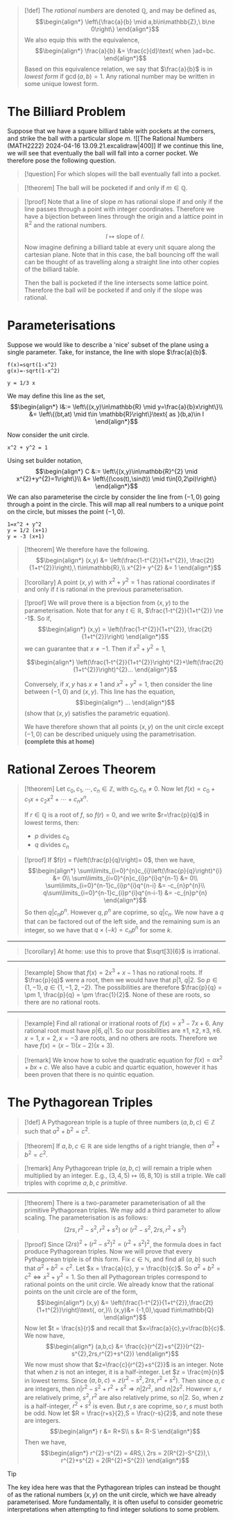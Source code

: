 >[!def]
>The *rational numbers* are denoted $\mathbb{Q}$, and may be defined as,
>$$\begin{align*}
\left\{\frac{a}{b} \mid a,b\in\mathbb{Z},\ b\ne 0\right\}
\end{align*}$$
>We also equip this with the equivalence,
>$$\begin{align*}
\frac{a}{b} &= \frac{c}{d}\text{ when }ad=bc.
\end{align*}$$
>Based on this equivalence relation, we say that $\frac{a}{b}$ is in *lowest form* if $\gcd(a,b)=1$. Any rational number may be written in some unique lowest form.

# The Billiard Problem
Suppose that we have a square billiard table with pockets at the corners, and strike the ball with a particular slope $m$.
![[The Rational Numbers (MATH2222) 2024-04-16 13.09.21.excalidraw|400]]
If we continue this line, we will see that eventually the ball will fall into a corner pocket.
We therefore pose the following question.

>[!question]
>For which slopes will the ball eventually fall into a pocket.

>[!theorem]
>The ball will be pocketed if and only if $m\in\mathbb{Q}.$

>[!proof]
> Note that a line of slope $m$ has rational slope if and only if the line passes through a point with integer coordinates. Therefore we have a bijection between lines through the origin and a lattice point in $\mathbb{R}^{2}$ and the rational numbers.
> $$
> l \longmapsto \text{slope of }l.
> $$
> Now imagine defining a billiard table at every unit square along the cartesian plane. Note that in this case, the ball bouncing off the wall can be thought of as travelling along a straight line into other copies of the billiard table.
> 
> Then the ball is pocketed if the line intersects some lattice point. Therefore the ball will be pocketed if and only if the slope was rational.

# Parameterisations
Suppose we would like to describe a 'nice' subset of the plane using a single parameter.
Take, for instance, the line with slope $\frac{a}{b}$.

```functionplot
f(x)=sqrt(1-x^2)
g(x)=-sqrt(1-x^2)
```


```desmos-graph
y = 1/3 x
```

We may define this line as the set,
$$\begin{align*}
l&:= \left\{(x,y)\in\mathbb{R} \mid y=\frac{a}{b}x\right\}\\
&= \left\{(bt,at) \mid t\in \mathbb{R}\right\}\text{ as }(b,a)\in l
\end{align*}$$

Now consider the unit circle.
```functionplot
x^2 + y^2 = 1
```


Using set builder notation,
$$\begin{align*}
C &:= \left\{(x,y)\in\mathbb{R}^{2} \mid x^{2}+y^{2}=1\right\}\\
&= \left\{(\cos(t),\sin(t)) \mid t\in[0,2\pi)\right\}
\end{align*}$$
We can also parameterise the circle by consider the line from $(-1,0)$ going through a point in the circle. This will map all real numbers to a unique point on the circle, but misses the point $(-1,0)$.

```desmos-graph
1=x^2 + y^2
y = 1/2 (x+1)
y = -3 (x+1)
```

>[!theorem]
>We therefore have the following.
>$$\begin{align*}
(x,y) &= \left(\frac{1-t^{2}}{1+t^{2}}, \frac{2t}{1+t^{2}}\right),\ t\in\mathbb{R},\\
x^{2}+ y^{2} &= 1
\end{align*}$$

>[!corollary]
>A point $(x,y)$ with $x^{2}+y^{2} =1$ has rational coordinates if and only if $t$ is rational in the previous parameterisation.

>[!proof]
>We will prove there is a bijection from $(x,y)$ to the parameterisation.
>Note that for any $t\in \mathbb{R}$, $\frac{1-t^{2}}{1+t^{2}} \ne -1$. So if,
>$$\begin{align*}
(x,y) = \left(\frac{1-t^{2}}{1+t^{2}}, \frac{2t}{1+t^{2}}\right)
\end{align*}$$
>we can guarantee that $x\ne -1$.
>Then if $x^{2}+y^{2}=1$,
> 
> $$\begin{align*}
> \left(\frac{1-t^{2}}{1+t^{2}}\right)^{2}+\left(\frac{2t}{1+t^{2}}\right)^{2}...
> \end{align*}$$
> 
> Conversely, if $x,y$ has $x\ne 1$ and $x^{2}+y^{2}=1$, then consider the line between $(-1,0)$ and $(x,y)$. This line has the equation,
> $$\begin{align*}
> ...
> \end{align*}$$
> (show that $(x,y)$ satisfies the parametric equation).
> 
> We have therefore shown that all points $(x,y)$ on the unit circle except $(-1,0)$ can be described uniquely using the parametrisation.
> **(complete this at home)**

# Rational Zeroes Theorem
>[!theorem]
>Let $c_{0},c_{1},\cdots,c_{n}\in\mathbb{Z}$, with $c_{0},c_{n}\ne 0$.
>Now let $f(x) = c_{0}+c_{1}x + c_{2}x^{2} + \cdots + c_{n}x^{n}$.
>
>If $r\in\mathbb{Q}$ is a root of $f$, so $f(r)=0$, and we write $r=\frac{p}{q}$ in lowest terms, then:
>- $p$ divides $c_{0}$
>- $q$ divides $c_{n}$

>[!proof]
>If $f(r) = f\left(\frac{p}{q}\right)= 0$, then we have,
>$$\begin{align*}
\sum\limits_{i=0}^{n}c_{i}\left(\frac{p}{q}\right)^{i} &= 0\\
\sum\limits_{i=0}^{n}c_{i}p^{i}q^{n-1} &= 0\\
\sum\limits_{i=0}^{n-1}c_{i}p^{i}q^{n-i} &= -c_{n}p^{n}\\
q\sum\limits_{i=0}^{n-1}c_{i}p^{i}q^{n-i-1} &= -c_{n}p^{n}
\end{align*}$$
>So then $q|c_{n}p^{n}$. However $q,p^{n}$ are coprime, so $q|c_{n}$.
>We now have a $q$ that can be factored out of the left side, and the remaining sum is an integer, so we have that $q\times (-k) = c_{n}p^{n}$ for some $k$.

---

>[!corollary]
>At home: use this to prove that $\sqrt[3]{6}$ is irrational.

---

>[!example]
>Show that $f(x)=2x^{3}+x-1$ has no rational roots.
>If $\frac{p}{q}$ were a root, then we would have that $p|1$, $q|2$. So $p\in \left\{1,-1\right\}, q\in \left\{1,-1,2,-2\right\}$. The possibilities are therefore $\frac{p}{q} = \pm 1, \frac{p}{q} = \pm \frac{1}{2}$. None of these are roots, so there are no rational roots.

---

>[!example]
>Find all rational or irrational roots of $f(x) = x^{3}-7x+6$. Any rational root must have $p|6,q|1$. So our possibilities are $\pm 1, \pm 2, \pm 3, \pm 6$. $x=1,x=2,x=-3$ are roots, and no others are roots. Therefore we have $f(x)=(x-1)(x-2)(x+3)$.

>[!remark]
>We know how to solve the quadratic equation for $f(x)=ax^{2} + bx + c$.
>We also have a cubic and quartic equation, however it has been proven that there is no quintic equation.

# The Pythagorean Triples
>[!def]
>A Pythagorean triple is a tuple of three numbers $(a,b,c)\in\mathbb{Z}$ such that $a^2+b^2=c^2$.

>[!theorem]
>If $a,b,c\in \mathbb{R}$ are side lengths of a right triangle, then $a^{2}+b^{2}=c^{2}$.

>[!remark]
>Any Pythagorean triple $(a,b,c)$ will remain a triple when multiplied by an integer.
>E.g., $(3,4,5)\mapsto (6,8,10)$ is still a triple.
>We call triples with coprime $a,b,c$ *primitive*.

---

>[!theorem]
>There is a two-parameter parameterisation of all the primitive Pythagorean triples. We may add a third parameter to allow scaling.
>The parameterisation is as follows:
>$$(2rs,r^{2}-s^{2},r^2+s^{2})\text{ or } (r^{2}-s^{2},2rs,r^{2}+s^{2})$$

>[!proof]
> Since $(2rs)^{2} + (r^{2}-s^{2})^{2} = (r^{2}+s^{2})^{2}$, the formula does in fact produce Pythagorean triples. Now we will prove that every Pythagorean triple is of this form.
> Fix $c\in \mathbb{N}$, and find all $(a,b)$ such that $a^{2}+b^{2}=c^{2}$.
> Let $x = \frac{a}{c}, y = \frac{b}{c}$. So $a^{2}+b^{2}=c^{2}\iff x^{2}+y^{2}=1$. So then all Pythagorean triples correspond to rational points on the unit circle.
> We already know that the rational points on the unit circle are of the form,
> $$\begin{align*}
> (x,y) &= \left(\frac{1-t^{2}}{1+t^{2}},\frac{2t}{1+t^{2}}\right)\text{, or,}\\
> (x,y)&= (-1,0),\quad t\in\mathbb{Q}
> \end{align*}$$
> Now let $t = \frac{s}{r}$ and recall that $x=\frac{a}{c},y=\frac{b}{c}$. We now have,
> $$\begin{align*}
> (a,b,c) &= \frac{c}{r^{2}+s^{2}}(r^{2}-s^{2},2rs,r^{2}+s^{2})
> \end{align*}$$
> We now must show that $z=\frac{c}{r^{2}+s^{2}}$ is an integer.
> Note that when $z$ is not an integer, it is a half-integer.
> Let $z = \frac{m}{n}$ in lowest terms. Since $(a,b,c)=z(r^{2}-s^{2},2rs,r^{2}+s^{2})$.
> Then since $a,c$ are integers, then $n|r^{2}-s^{2}+r^{2}+s^{2} \Rightarrow n|2r^{2}$, and $n|2s^{2}$. However $s,r$ are relatively prime, $s^{2},r^{2}$ are also relatively prime, so $n|2$.
> So, when $z$ is a half-integer, $r^{2}+s^{2}$ is even. But $r,s$ are coprime, so $r,s$ must both be odd. Now let $R = \frac{r+s}{2},S = \frac{r-s}{2}$, and note these are integers.
> $$\begin{align*}
> r &= R+S\\
> s &= R-S
> \end{align*}$$
> Then we have,
> $$\begin{align*}
> r^{2}-s^{2} = 4RS,\ 2rs = 2(R^{2}-S^{2}),\ r^{2}+s^{2} = 2(R^{2}+S^{2})
> \end{align*}$$

>[!tip]
>The key idea here was that the Pythagorean triples can instead be thought of as the rational numbers $(x,y)$ on the unit circle, which we have already parameterised.
>More fundamentally, it is often useful to consider geometric interpretations when attempting to find integer solutions to some problem.

